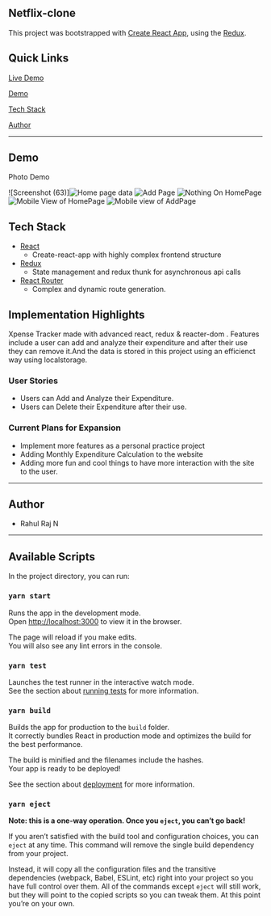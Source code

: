 ## Netflix-clone
This project was bootstrapped with [Create React App](https://github.com/facebook/create-react-app), using the [Redux](https://redux.js.org/).

## Quick Links

[Live Demo]()

[Demo](#Demo)

[Tech Stack](#tech-stack)

[Author](#author)

---

## Demo

Photo Demo

![Screenshot (63)]![Home page data](https://user-images.githubusercontent.com/88202340/139319257-2a717fab-fffd-4b05-a869-654e067c7af2.png)
![Add Page](https://user-images.githubusercontent.com/88202340/139319399-8d4b5d98-f408-4e2b-96a0-be9130db180d.png)
![Nothing On HomePage](https://user-images.githubusercontent.com/88202340/139319416-48be604e-1f57-4a89-8bcc-0bad6e156999.png)
![Mobile View of HomePage](https://user-images.githubusercontent.com/88202340/139319468-b5d49ec6-2615-4e4d-a054-f23a17c974b2.png)
![Mobile view of AddPage](https://user-images.githubusercontent.com/88202340/139319548-821f31d7-c7e0-44f0-a49e-872c2d2e369d.png)

## Tech Stack

- [React](https://reactjs.org) 
  - Create-react-app with highly complex frontend structure
- [Redux](https://redux.js.org/) 
  - State management and redux thunk for asynchronous api calls
- [React Router](https://reacttraining.com/react-router/web/guides/quick-start) 
  - Complex and dynamic route generation.



## Implementation Highlights

Xpense Tracker made with advanced react, redux & reacter-dom . Features include a  user can add and analyze their expenditure and after their use they can remove it.And the data is stored in this project using an 
efficienct way using localstorage.

### User Stories

- Users can Add and Analyze their Expenditure.
- Users can Delete their Expenditure after their use.

### Current Plans for Expansion

- Implement more features as a personal practice project
- Adding Monthly Expenditure Calculation to the website
- Adding more fun and cool things to have more interaction with the site to the user.

---

## Author

- Rahul Raj N

---

## Available Scripts

In the project directory, you can run:

### `yarn start`

Runs the app in the development mode.\
Open [http://localhost:3000](http://localhost:3000) to view it in the browser.

The page will reload if you make edits.\
You will also see any lint errors in the console.

### `yarn test`

Launches the test runner in the interactive watch mode.\
See the section about [running tests](https://facebook.github.io/create-react-app/docs/running-tests) for more information.

### `yarn build`

Builds the app for production to the `build` folder.\
It correctly bundles React in production mode and optimizes the build for the best performance.

The build is minified and the filenames include the hashes.\
Your app is ready to be deployed!

See the section about [deployment](https://facebook.github.io/create-react-app/docs/deployment) for more information.

### `yarn eject`

**Note: this is a one-way operation. Once you `eject`, you can’t go back!**

If you aren’t satisfied with the build tool and configuration choices, you can `eject` at any time. This command will remove the single build dependency from your project.

Instead, it will copy all the configuration files and the transitive dependencies (webpack, Babel, ESLint, etc) right into your project so you have full control over them. All of the commands except `eject` will still work, but they will point to the copied scripts so you can tweak them. At this point you’re on your own.
